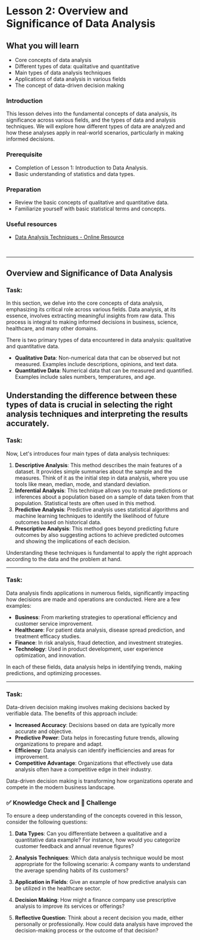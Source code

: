 # Lesson 2: Overview and Significance of Data Analysis

## What you will learn

- Core concepts of data analysis
- Different types of data: qualitative and quantitative
- Main types of data analysis techniques
- Applications of data analysis in various fields
- The concept of data-driven decision making

### Introduction

This lesson delves into the fundamental concepts of data analysis, its significance across various fields, and the types of data and analysis techniques. We will explore how different types of data are analyzed and how these analyses apply in real-world scenarios, particularly in making informed decisions.

### Prerequisite

* Completion of Lesson 1: Introduction to Data Analysis.
* Basic understanding of statistics and data types.

### Preparation

* Review the basic concepts of qualitative and quantitative data.
* Familiarize yourself with basic statistical terms and concepts.

### Useful resources

* [Data Analysis Techniques - Online Resource](https://www.example.com/data-analysis-techniques)

<br>

---

## Overview and Significance of Data Analysis

### Task:

In this section, we delve into the core concepts of data analysis, emphasizing its critical role across various fields. Data analysis, at its essence, involves extracting meaningful insights from raw data. This process is integral to making informed decisions in business, science, healthcare, and many other domains.

There is two primary types of data encountered in data analysis: qualitative and quantitative data.

- **Qualitative Data**: Non-numerical data that can be observed but not measured. Examples include descriptions, opinions, and text data.
- **Quantitative Data**: Numerical data that can be measured and quantified. Examples include sales numbers, temperatures, and age.

Understanding the difference between these types of data is crucial in selecting the right analysis techniques and interpreting the results accurately.
---

### Task:
Now, Let's introduces four main types of data analysis techniques:

1. **Descriptive Analysis**: This method describes the main features of a dataset. It provides simple summaries about the sample and the measures. Think of it as the initial step in data analysis, where you use tools like mean, median, mode, and standard deviation.
2. **Inferential Analysis**: This technique allows you to make predictions or inferences about a population based on a sample of data taken from that population. Statistical tests are often used in this method.
3. **Predictive Analysis**: Predictive analysis uses statistical algorithms and machine learning techniques to identify the likelihood of future outcomes based on historical data.
4. **Prescriptive Analysis**: This method goes beyond predicting future outcomes by also suggesting actions to achieve predicted outcomes and showing the implications of each decision.

Understanding these techniques is fundamental to apply the right approach according to the data and the problem at hand.

---
### Task:
Data analysis finds applications in numerous fields, significantly impacting how decisions are made and operations are conducted. Here are a few examples:

- **Business**: From marketing strategies to operational efficiency and customer service improvement.
- **Healthcare**: For patient data analysis, disease spread prediction, and treatment efficacy studies.
- **Finance**: In risk analysis, fraud detection, and investment strategies.
- **Technology**: Used in product development, user experience optimization, and innovation.

In each of these fields, data analysis helps in identifying trends, making predictions, and optimizing processes.

---
### Task:
Data-driven decision making involves making decisions backed by verifiable data. The benefits of this approach include:

- **Increased Accuracy**: Decisions based on data are typically more accurate and objective.
- **Predictive Power**: Data helps in forecasting future trends, allowing organizations to prepare and adapt.
- **Efficiency**: Data analysis can identify inefficiencies and areas for improvement.
- **Competitive Advantage**: Organizations that effectively use data analysis often have a competitive edge in their industry.

Data-driven decision making is transforming how organizations operate and compete in the modern business landscape.


### ✅ Knowledge Check and 🚀 Challenge

To ensure a deep understanding of the concepts covered in this lesson, consider the following questions:

1. **Data Types**: Can you differentiate between a qualitative and a quantitative data example? For instance, how would you categorize customer feedback and annual revenue figures?

2. **Analysis Techniques**: Which data analysis technique would be most appropriate for the following scenario: A company wants to understand the average spending habits of its customers?

3. **Application in Fields**: Give an example of how predictive analysis can be utilized in the healthcare sector.

4. **Decision Making**: How might a finance company use prescriptive analysis to improve its services or offerings?

5. **Reflective Question**: Think about a recent decision you made, either personally or professionally. How could data analysis have improved the decision-making process or the outcome of that decision?





